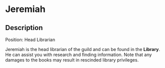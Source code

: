 # Jeremiah

## Description

Position: Head Librarian

Jeremiah is the head librarian of the guild and can be found in the **Library**.
He can assist you with research and finding information.
Note that any damages to the books may result in rescinded library privileges.
